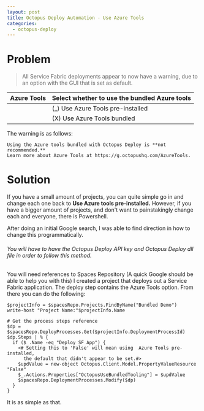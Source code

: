 ```yaml
---
layout: post
title: Octopus Deploy Automation - Use Azure Tools
categories:
  - octopus-deploy
---
```


# Problem

> All Service Fabric deployments appear to now have a warning, due to an option with the GUI that is set as default.

| Azure Tools | Select whether to use the bundled Azure tools |
| --- | ----------- |
|   | (_) Use Azure Tools pre-installed |
|   | (X) Use Azure Tools bundled |

The warning is as follows:

```
Using the Azure tools bundled with Octopus Deploy is **not recommended.** 
Learn more about Azure Tools at https://g.octopushq.com/AzureTools.
```

# Solution

If you have a small amount of projects, you can quite simple go in and change each one back to **Use Azure tools pre-installed.**
However, if you have a bigger amount of projects, and don't want to painstakingly change each and everyone, there is Powershell.

After doing an initial Google search, I was able to find direction in how to change this programmatically.
###### You will have to have the Octopus Deploy API key and Octopus Deploy dll file in order to follow this method.
You will need references to Spaces Repository (A quick Google should be able to help you with this)
I created a project that deploys out a Service Fabric application. The deploy step contains the Azure Tools option.
From there you can do the following:

```
$projectInfo = $spacesRepo.Projects.FindByName("Bundled Demo")
write-host "Project Name:"$projectInfo.Name

# Get the process steps reference
$dp = $spacesRepo.DeployProcesses.Get($projectInfo.DeploymentProcessId)
$dp.Steps | % {
  if ($_.Name -eq "Deploy SF App") {
    <# Setting this to 'False' will mean using  Azure Tools pre-installed,
      the default that didn't appear to be set.#>
    $updValue = new-object Octopus.Client.Model.PropertyValueResource "False"
    $_.Actions.Properties["OctopusUseBundledTooling"] = $updValue
    $spacesRepo.DeploymentProcesses.Modify($dp)
  } 
}
```

It is as simple as that.
